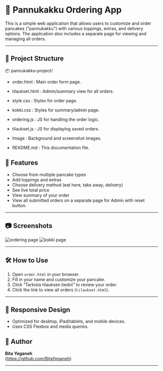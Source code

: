 # 🥞 Pannukakku Ordering App

This is a simple web application that allows users to customize and order pancakes ("pannukakku") with various toppings, extras, and delivery options. The application also includes a separate page for viewing and managing all orders.

---

## 📁 Project Structure

📦 pannukakku-project/
- order.html :
Main order form page.

- tilaukset.html : Admin/summary view for all orders.

- style.css :
Styles for order page.

- kokki.css :
Styles for summary/admin page.

- ordering.js :
JS for handling the order logic.

- tilaukset.js :
JS for displaying saved orders.

- Image :
Background and screenshot images.

- README.md :
This documentation file.

## 🚀 Features

- Choose from multiple pancake types
- Add toppings and extras
- Choose delivery method (eat here, take away, delivery)
- See live total price
- View summary of your order
- View all submitted orders on a separate page for Admin with reset button.

---

## 📷 Screenshots
![ordering page ](/Images/Screenshot%202025-07-04%20at%2018.12.39.png)
![kokki page ](/Images/Screenshot%202025-07-04%20at%2019.11.16.png)

---

## 🛠️ How to Use

1. Open `order.html` in your browser.
2. Fill in your name and customize your pancake.
3. Click “Tarkista tilauksen tiedot” to review your order.
4. Click the link to view all orders (`tilaukset.html`).

---
## 📱 Responsive Design

- Optimized for desktop, iPad/tablets, and mobile devices.
- Uses CSS Flexbox and media queries.
## 👤 Author

**Bita Yeganeh**  
(https://github.com/BitaYeganeh)

---
